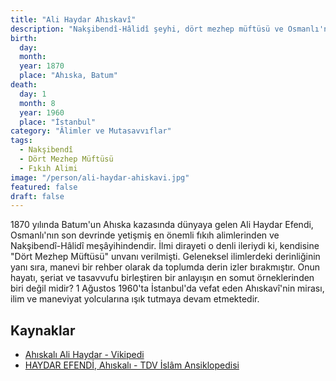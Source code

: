 ```yaml
---
title: "Ali Haydar Ahıskavî"
description: "Nakşibendî-Hâlidî şeyhi, dört mezhep müftüsü ve Osmanlı'nın son dönem alimlerinden Ali Haydar Efendi, ilmi ve manevi önderliğiyle tanınır."
birth:
  day:
  month:
  year: 1870
  place: "Ahıska, Batum"
death:
  day: 1
  month: 8
  year: 1960
  place: "İstanbul"
category: "Âlimler ve Mutasavvıflar"
tags:
  - Nakşibendî
  - Dört Mezhep Müftüsü
  - Fıkıh Alimi
image: "/person/ali-haydar-ahiskavi.jpg"
featured: false
draft: false
---
```


1870 yılında Batum'un Ahıska kazasında dünyaya gelen Ali Haydar Efendi, Osmanlı'nın son devrinde yetişmiş en önemli fıkıh alimlerinden ve Nakşibendî-Hâlidî meşâyihindendir. İlmi dirayeti o denli ileriydi ki, kendisine "Dört Mezhep Müftüsü" unvanı verilmişti. Geleneksel ilimlerdeki derinliğinin yanı sıra, manevi bir rehber olarak da toplumda derin izler bırakmıştır. Onun hayatı, şeriat ve tasavvufu birleştiren bir anlayışın en somut örneklerinden biri değil midir? 1 Ağustos 1960'ta İstanbul'da vefat eden Ahıskavî'nin mirası, ilim ve maneviyat yolcularına ışık tutmaya devam etmektedir.

## Kaynaklar

- [Ahıskalı Ali Haydar - Vikipedi](https://tr.wikipedia.org/wiki/Ah%C4%B1skal%C4%B1_Ali_Haydar)
- [HAYDAR EFENDİ, Ahıskalı - TDV İslâm Ansiklopedisi](https://islamansiklopedisi.org.tr/haydar-efendi-ahiskali)